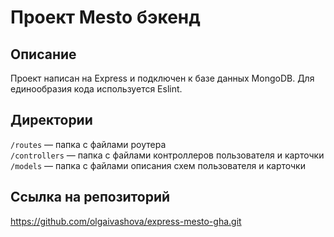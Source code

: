 # Проект Mesto бэкенд

## Описание

Проект написан на Express и подключен к базе данных MongoDB. Для единообразия кода используется Eslint.

## Директории

`/routes` — папка с файлами роутера  
`/controllers` — папка с файлами контроллеров пользователя и карточки  
`/models` — папка с файлами описания схем пользователя и карточки

## Ссылка на репозиторий

https://github.com/olgaivashova/express-mesto-gha.git
